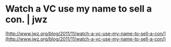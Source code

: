 <!--
id: 13483109251
link: http://tumblr.atmos.org/post/13483109251/watch-a-vc-use-my-name-to-sell-a-con-jwz
slug: watch-a-vc-use-my-name-to-sell-a-con-jwz
date: Mon Nov 28 2011 18:50:28 GMT-0800 (PST)
publish: 2011-11-028
tags: 
title: Watch a VC use my name to sell a con. | jwz
-->


Watch a VC use my name to sell a con. | jwz
===========================================

[http://www.jwz.org/blog/2011/11/watch-a-vc-use-my-name-to-sell-a-con/](http://www.jwz.org/blog/2011/11/watch-a-vc-use-my-name-to-sell-a-con/)


